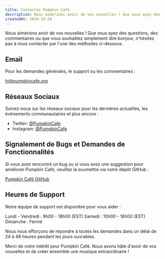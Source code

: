```yaml
---
title: Contactez Pumpkin Café
description: Nous aimerions avoir de vos nouvelles ! Que vous ayez des questions, des commentaires ou que vous souhaitiez simplement dire bonjour, n'hésitez pas à nous contacter par l'une des méthodes ci-dessous.
createdAt: 2024-10-29
---
```


Nous aimerions avoir de vos nouvelles ! Que vous ayez des questions, des commentaires ou que vous souhaitiez simplement dire bonjour, n'hésitez pas à nous contacter par l'une des méthodes ci-dessous.

## Email

Pour les demandes générales, le support ou les commentaires :

[hi@pumpkincafe.org](mailto:hi@pumpkincafe.org)

## Réseaux Sociaux

Suivez-nous sur les réseaux sociaux pour les dernières actualités, les événements communautaires et plus encore :

- Twitter: [@PumpkinCafe](https://twitter.com/pumpkin-cafe)
- Instagram: [@PumpkinCafe](https://instagram.com/pumpkin-cafe)

## Signalement de Bugs et Demandes de Fonctionnalités

Si vous avez rencontré un bug ou si vous avez une suggestion pour améliorer Pumpkin Café, veuillez la soumettre via notre dépôt GitHub :

[Pumpkin Café GitHub](https://github.com/ZissyW/pumpkin-cafe)

## Heures de Support

Notre équipe de support est disponible pour vous aider :

Lundi - Vendredi : 9h00 - 18h00 (EST)
Samedi : 10h00 - 16h00 (EST)
Dimanche : Fermé

Nous nous efforçons de répondre à toutes les demandes dans un délai de 24 à 48 heures pendant les jours ouvrables.

Merci de votre intérêt pour Pumpkin Café. Nous avons hâte d'avoir de vos nouvelles et de créer ensemble une musique extraordinaire ! 
